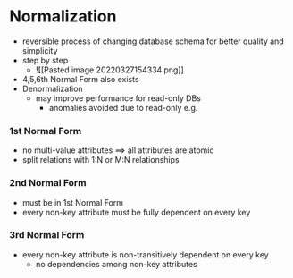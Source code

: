 # Normalization
+ reversible process of changing database schema for better quality and simplicity
+ step by step
	+ ![[Pasted image 20220327154334.png]]
+ 4,5,6th Normal Form also exists
+ Denormalization
	+ may improve performance for read-only DBs
		+ anomalies avoided due to read-only e.g. 

### 1st Normal Form
+ no multi-value attributes ==> all attributes are atomic
+ split relations with 1:N or M:N relationships

### 2nd Normal Form
+ must be in 1st Normal Form
+ every non-key attribute must be fully dependent on every key

### 3rd Normal Form
+ every non-key attribute is non-transitively dependent on every key
	+ no dependencies among non-key attributes